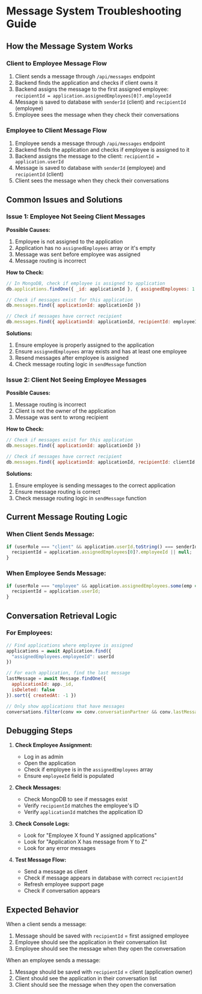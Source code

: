 # Message System Troubleshooting Guide

## How the Message System Works

### Client to Employee Message Flow
1. Client sends a message through `/api/messages` endpoint
2. Backend finds the application and checks if client owns it
3. Backend assigns the message to the first assigned employee: `recipientId = application.assignedEmployees[0]?.employeeId`
4. Message is saved to database with `senderId` (client) and `recipientId` (employee)
5. Employee sees the message when they check their conversations

### Employee to Client Message Flow  
1. Employee sends a message through `/api/messages` endpoint
2. Backend finds the application and checks if employee is assigned to it
3. Backend assigns the message to the client: `recipientId = application.userId`
4. Message is saved to database with `senderId` (employee) and `recipientId` (client)
5. Client sees the message when they check their conversations

## Common Issues and Solutions

### Issue 1: Employee Not Seeing Client Messages

**Possible Causes:**
1. Employee is not assigned to the application
2. Application has no `assignedEmployees` array or it's empty
3. Message was sent before employee was assigned
4. Message routing is incorrect

**How to Check:**
```javascript
// In MongoDB, check if employee is assigned to application
db.applications.findOne({ _id: applicationId }, { assignedEmployees: 1 })

// Check if messages exist for this application
db.messages.find({ applicationId: applicationId })

// Check if messages have correct recipient
db.messages.find({ applicationId: applicationId, recipientId: employeeId })
```

**Solutions:**
1. Ensure employee is properly assigned to the application
2. Ensure `assignedEmployees` array exists and has at least one employee
3. Resend messages after employee is assigned
4. Check message routing logic in `sendMessage` function

### Issue 2: Client Not Seeing Employee Messages

**Possible Causes:**
1. Message routing is incorrect
2. Client is not the owner of the application
3. Message was sent to wrong recipient

**How to Check:**
```javascript
// Check if messages exist for this application
db.messages.find({ applicationId: applicationId })

// Check if messages have correct recipient
db.messages.find({ applicationId: applicationId, recipientId: clientId })
```

**Solutions:**
1. Ensure employee is sending messages to the correct application
2. Ensure message routing is correct
3. Check message routing logic in `sendMessage` function

## Current Message Routing Logic

### When Client Sends Message:
```javascript
if (userRole === "client" && application.userId.toString() === senderId) {
  recipientId = application.assignedEmployees[0]?.employeeId || null;
}
```

### When Employee Sends Message:
```javascript
if (userRole === "employee" && application.assignedEmployees.some(emp => emp.employeeId.toString() === senderId)) {
  recipientId = application.userId;
}
```

## Conversation Retrieval Logic

### For Employees:
```javascript
// Find applications where employee is assigned
applications = await Application.find({
  "assignedEmployees.employeeId": userId
})

// For each application, find the last message
lastMessage = await Message.findOne({
  applicationId: app._id,
  isDeleted: false
}).sort({ createdAt: -1 })

// Only show applications that have messages
conversations.filter(conv => conv.conversationPartner && conv.lastMessage)
```

## Debugging Steps

1. **Check Employee Assignment:**
   - Log in as admin
   - Open the application
   - Check if employee is in the `assignedEmployees` array
   - Ensure `employeeId` field is populated

2. **Check Messages:**
   - Check MongoDB to see if messages exist
   - Verify `recipientId` matches the employee's ID
   - Verify `applicationId` matches the application ID

3. **Check Console Logs:**
   - Look for "Employee X found Y assigned applications"
   - Look for "Application X has message from Y to Z"
   - Look for any error messages

4. **Test Message Flow:**
   - Send a message as client
   - Check if message appears in database with correct `recipientId`
   - Refresh employee support page
   - Check if conversation appears

## Expected Behavior

When a client sends a message:
1. Message should be saved with `recipientId` = first assigned employee
2. Employee should see the application in their conversation list
3. Employee should see the message when they open the conversation

When an employee sends a message:
1. Message should be saved with `recipientId` = client (application owner)
2. Client should see the application in their conversation list
3. Client should see the message when they open the conversation

